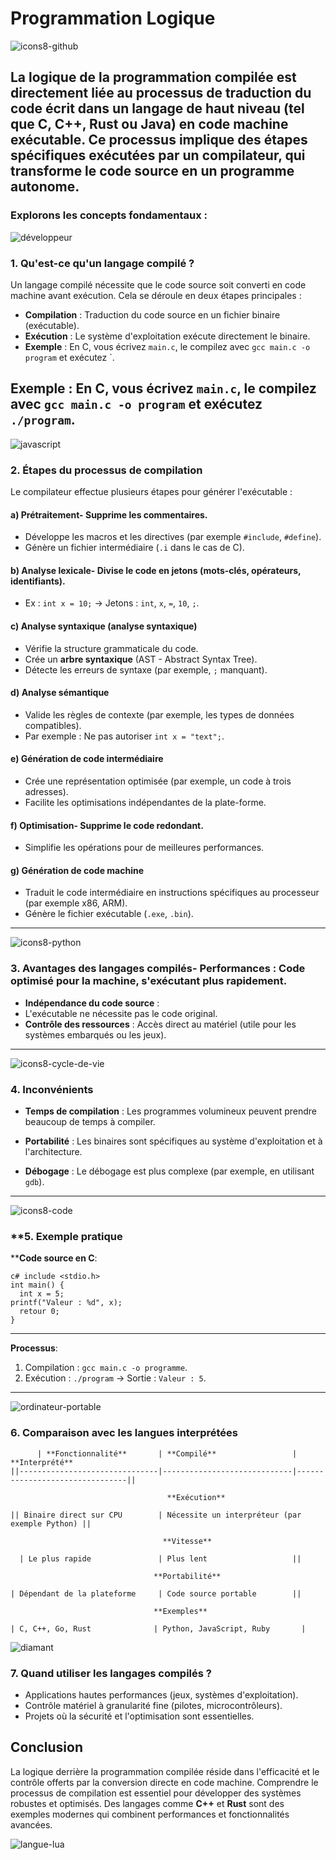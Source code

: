# Programmation Logique

![icons8-github](https://github.com/user-attachments/assets/5bfce0ea-8dc1-425d-a2d0-507ba9e70a5b)

## La **logique de la programmation compilée** est directement liée au processus de traduction du code écrit dans un langage de haut niveau (tel que C, C++, Rust ou Java) en code machine exécutable. Ce processus implique des étapes spécifiques exécutées par un **compilateur**, qui transforme le code source en un programme autonome.
### Explorons les concepts fondamentaux :


![développeur](https://github.com/user-attachments/assets/df651a39-559f-4bc3-b099-05aa98d3446b)

### **1. Qu'est-ce qu'un langage compilé ?** 
Un langage compilé nécessite que le code source soit converti en code machine avant exécution. Cela se déroule en deux étapes principales :
- **Compilation** : Traduction du code source en un fichier binaire (exécutable). 
- **Exécution** : Le système d'exploitation exécute directement le binaire.
- **Exemple** : En C, vous écrivez `main.c`, le compilez avec `gcc main.c -o program` et exécutez `.


**Exemple** : En C, vous écrivez `main.c`, le compilez avec `gcc main.c -o program` et exécutez `./program`.
---

![javascript](https://github.com/user-attachments/assets/83c79b1f-65fb-4d4c-bc2b-b954fa266db8)

### **2. Étapes du processus de compilation**
Le compilateur effectue plusieurs étapes pour générer l'exécutable :

#### **a) Prétraitement**- Supprime les commentaires.
- Développe les macros et les directives (par exemple `#include`, `#define`).
- Génère un fichier intermédiaire (`.i` dans le cas de C).
#### **b) Analyse lexicale**- Divise le code en **jetons** (mots-clés, opérateurs, identifiants).
- Ex : `int x = 10;` → Jetons : `int`, `x`, `=`, `10`, `;`.
  
#### **c) Analyse syntaxique (analyse syntaxique)**
- Vérifie la structure grammaticale du code.
- Crée un **arbre syntaxique** (AST - Abstract Syntax Tree).
- Détecte les erreurs de syntaxe (par exemple, `;` manquant).
  
#### **d) Analyse sémantique**

- Valide les règles de contexte (par exemple, les types de données compatibles).
- Par exemple : Ne pas autoriser `int x = "text";`.
  
#### **e) Génération de code intermédiaire**

- Crée une représentation optimisée (par exemple, un code à trois adresses).
- Facilite les optimisations indépendantes de la plate-forme.
  
#### **f) Optimisation**- Supprime le code redondant.
- Simplifie les opérations pour de meilleures performances.
  
#### **g) Génération de code machine**

- Traduit le code intermédiaire en instructions spécifiques au processeur (par exemple x86, ARM).
- Génère le fichier exécutable (`.exe`, `.bin`).
---

![icons8-python](https://github.com/user-attachments/assets/02614653-82cb-4be4-ba83-6c870efc46ee)

### **3. Avantages des langages compilés**- **Performances** : Code optimisé pour la machine, s'exécutant plus rapidement.
- **Indépendance du code source** :
- L'exécutable ne nécessite pas le code original.
- **Contrôle des ressources** : Accès direct au matériel (utile pour les systèmes embarqués ou les jeux).
---

![icons8-cycle-de-vie](https://github.com/user-attachments/assets/6c9e8adf-f334-4eff-8c3b-6a7f2fff0ed4)



### **4. Inconvénients**
- **Temps de compilation** : Les programmes volumineux peuvent prendre beaucoup de temps à compiler.
  
- **Portabilité** : Les binaires sont spécifiques au système d'exploitation et à l'architecture.
- **Débogage** :
  Le débogage est plus complexe (par exemple, en utilisant `gdb`).
---

![icons8-code](https://github.com/user-attachments/assets/cca460bb-20fe-4e82-ad34-16ecfdf9dd1d)

### **5. Exemple pratique 
****Code source en C**:

```
c# include <stdio.h>
int main() {
  int x = 5;
printf("Valeur : %d", x);
  retour 0;
}
```
---
**Processus**:
1. Compilation : `gcc main.c -o programme`.
2. Exécution : `./program` → Sortie : `Valeur : 5`.
---

![ordinateur-portable](https://github.com/user-attachments/assets/ae170f3b-7433-4894-9db8-ca2e428ebca5)

### **6. Comparaison avec les langues interprétées**
          | **Fonctionnalité**       | **Compilé**                 | **Interprété**   
    ||-------------------------------|-----------------------------|--------------------------------||

                                       **Exécution**

    || Binaire direct sur CPU        | Nécessite un interpréteur (par exemple Python) || 

                                      **Vitesse** 
                                      
      | Le plus rapide               | Plus lent                   || 

                                    **Portabilité** 
                                    
    | Dépendant de la plateforme     | Code source portable        ||

                                    **Exemples** 
                                    
    | C, C++, Go, Rust              | Python, JavaScript, Ruby       |


![diamant](https://github.com/user-attachments/assets/78e8bef2-aa06-4c88-b9c9-56135b2c8bf0)



### **7. Quand utiliser les langages compilés ?**

- Applications hautes performances (jeux, systèmes d'exploitation).
- Contrôle matériel à granularité fine (pilotes, microcontrôleurs).
- Projets où la sécurité et l'optimisation sont essentielles.

## **Conclusion**

La logique derrière la programmation compilée réside dans l'efficacité et le contrôle offerts par la conversion directe en code machine.
Comprendre le processus de compilation est essentiel pour développer des systèmes robustes et optimisés. 
Des langages comme **C++** et **Rust** sont des exemples modernes qui combinent performances et fonctionnalités avancées.

![langue-lua](https://github.com/user-attachments/assets/2aa5afc0-82f9-409f-aeda-379f17d17782)
